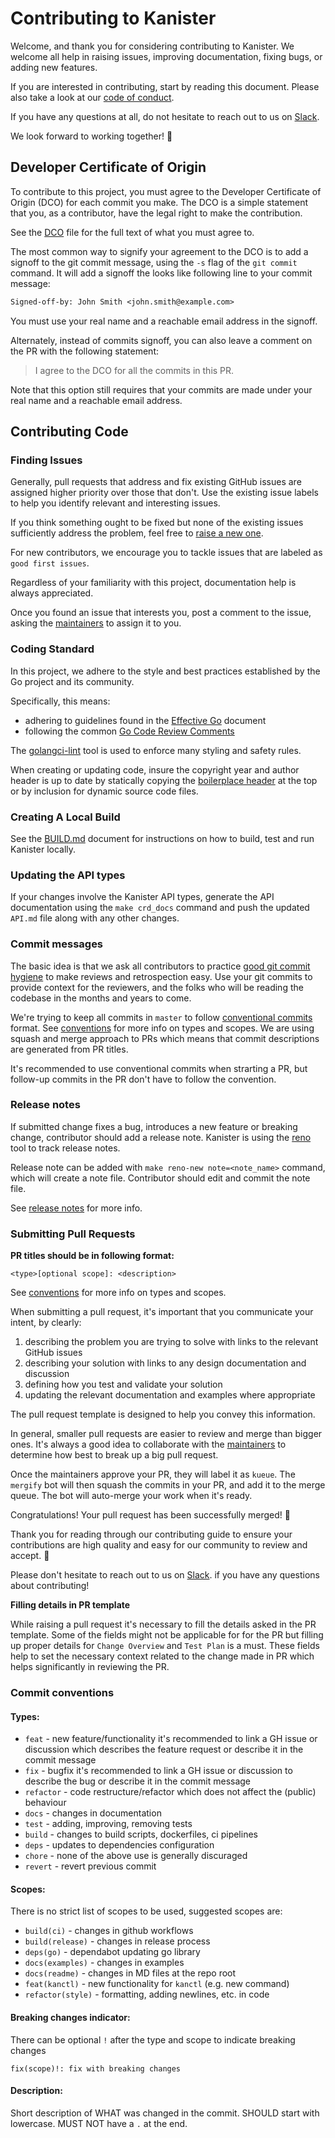 # Contributing to Kanister

Welcome, and thank you for considering contributing to Kanister. We welcome all
help in raising issues, improving documentation, fixing bugs, or adding new
features.

If you are interested in contributing, start by reading this document. Please
also take a look at our [code of conduct](CODE_OF_CONDUCT.md).

If you have any questions at all, do not hesitate to reach out to us on
[Slack](https://join.slack.com/t/kanisterio/shared_invite/enQtNzg2MDc4NzA0ODY4LTU1NDU2NDZhYjk3YmE5MWNlZWMwYzk1NjNjOGQ3NjAyMjcxMTIyNTE1YzZlMzgwYmIwNWFkNjU0NGFlMzNjNTk).

We look forward to working together! 🎈

## Developer Certificate of Origin

To contribute to this project, you must agree to the Developer Certificate of
Origin (DCO) for each commit you make. The DCO is a simple statement that you,
as a contributor, have the legal right to make the contribution.

See the [DCO](DCO) file for the full text of what you must agree to.

The most common way to signify your agreement to the DCO is to add a signoff to
the git commit message, using the `-s` flag of the `git commit` command. It will
add a signoff the looks like following line to your commit message:

```txt
Signed-off-by: John Smith <john.smith@example.com>
```

You must use your real name and a reachable email address in the signoff.

Alternately, instead of commits signoff, you can also leave a comment on the PR
with the following statement:

> I agree to the DCO for all the commits in this PR.

Note that this option still requires that your commits are made under your real
name and a reachable email address.

## Contributing Code

### Finding Issues

Generally, pull requests that address and fix existing GitHub issues are assigned
higher priority over those that don't. Use the existing issue labels to help you
identify relevant and interesting issues.

If you think something ought to be fixed but none of the existing issues
sufficiently address the problem, feel free to
[raise a new one](https://github.com/kanisterio/kanister/issues/new/choose).

For new contributors, we encourage you to tackle issues that are labeled as
`good first issues`.

Regardless of your familiarity with this project, documentation help is always
appreciated.

Once you found an issue that interests you, post a comment to the issue, asking
the [maintainers](MAINTAINERS.md) to assign it to you.

### Coding Standard

In this project, we adhere to the style and best practices established by the Go
project and its community.

Specifically, this means:

* adhering to guidelines found in the [Effective Go](https://go.dev/doc/effective_go) document
* following the common [Go Code Review Comments](https://github.com/golang/go/wiki/CodeReviewComments)

The [golangci-lint](https://golangci-lint.run/) tool is used to enforce many
styling and safety rules.

When creating or updating code, insure the copyright year and author header is up to date
by statically copying the [boilerplace header](/build/boilerplate.go.txt) at the top or
by inclusion for dynamic source code files.

### Creating A Local Build

See the [BUILD.md](BUILD.md) document for instructions on how to build, test and
run Kanister locally.

### Updating the API types

If your changes involve the Kanister API types, generate the API documentation using the `make crd_docs` command and push the updated `API.md` file along with any other changes.

### Commit messages

The basic idea is that we ask all contributors to practice
[good git commit hygiene](https://www.freecodecamp.org/news/how-to-write-better-git-commit-messages/)
to make reviews and retrospection easy. Use your git commits to provide context
for the reviewers, and the folks who will be reading the codebase in the months
and years to come.

We're trying to keep all commits in `master` to follow [conventional commits](https://www.conventionalcommits.org/en/v1.0.0/) format.
See [conventions](#commit-conventions) for more info on types and scopes.
We are using squash and merge approach to PRs which means that commit descriptions are generated from PR titles.

It's recommended to use conventional commits when strarting a PR, but follow-up commits in the PR don't have to follow the convention.

### Release notes

If submitted change fixes a bug, introduces a new feature or breaking change, contributor should add a release note.
Kanister is using the [reno](https://docs.openstack.org/reno/latest/) tool to track release notes.

Release note can be added with `make reno-new note=<note_name>` command, which will create a note file.
Contributor should edit and commit the note file.

See [release notes](./releasenotes/README.md) for more info.

### Submitting Pull Requests

**PR titles should be in following format:**

```text
<type>[optional scope]: <description>
```

See [conventions](#commit-conventions) for more info on types and scopes.

When submitting a pull request, it's important that you communicate your intent,
by clearly:

1. describing the problem you are trying to solve with links to the relevant
GitHub issues
1. describing your solution with links to any design documentation and
discussion
1. defining how you test and validate your solution
1. updating the relevant documentation and examples where appropriate

The pull request template is designed to help you convey this information.

In general, smaller pull requests are easier to review and merge than bigger
ones. It's always a good idea to collaborate with the [maintainers](MAINTAINERS.md) to determine
how best to break up a big pull request.

Once the maintainers approve your PR, they will label it as `kueue`. The
`mergify` bot will then squash the commits in your PR, and add it to the merge
queue. The bot will auto-merge your work when it's ready.

Congratulations! Your pull request has been successfully merged! 👏

Thank you for reading through our contributing guide to ensure your
contributions are high quality and easy for our community to review and accept. 🤝

Please don't hesitate to reach out to us on [Slack](https://join.slack.com/t/kanisterio/shared_invite/enQtNzg2MDc4NzA0ODY4LTU1NDU2NDZhYjk3YmE5MWNlZWMwYzk1NjNjOGQ3NjAyMjcxMTIyNTE1YzZlMzgwYmIwNWFkNjU0NGFlMzNjNTk). if you
have any questions about contributing!

**Filling details in PR template**

While raising a pull request it's necessary to fill the details asked in the PR template. Some of the
fields might not be applicable for for the PR but filling up proper details for `Change Overview`
and `Test Plan` is a must. These fields help to set the necessary context related to the change made
in PR which helps significantly in reviewing the PR.

### Commit conventions

#### Types:

- `feat` - new feature/functionality
	it's recommended to link a GH issue or discussion which describes the feature request or describe it in the commit message
- `fix` - bugfix
	it's recommended to link a GH issue or discussion to describe the bug or describe it in the commit message
- `refactor` - code restructure/refactor which does not affect the (public) behaviour
- `docs` - changes in documentation
- `test` - adding, improving, removing tests
- `build` - changes to build scripts, dockerfiles, ci pipelines
- `deps` - updates to dependencies configuration
- `chore` - none of the above
	use is generally discuraged
- `revert` - revert previous commit

#### Scopes:

There is no strict list of scopes to be used, suggested scopes are:

- `build(ci)` - changes in github workflows
- `build(release)` - changes in release process
- `deps(go)` - dependabot updating go library
- `docs(examples)` - changes in examples
- `docs(readme)` - changes in MD files at the repo root
- `feat(kanctl)` - new functionality for `kanctl` (e.g. new command)
- `refactor(style)` - formatting, adding newlines, etc. in code

#### Breaking changes indicator:

There can be optional `!` after the type and scope to indicate breaking changes

`fix(scope)!: fix with breaking changes`

#### Description:

Short description of WHAT was changed in the commit. SHOULD start with lowercase. MUST NOT have a `.` at the end.
